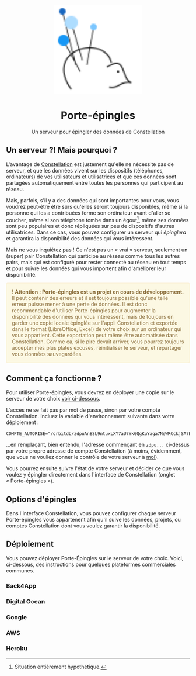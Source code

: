 <p align="center">
  <a href="https://réseau-constellation.ca" title="Constellation">
    <img src="./src/assets/logo.svg"
        alt="Logo Constellation.jl" width="244" 
    />
  </a>
</p>

<h1 align="center">Porte-épingles</h1>

<p align="center">Un serveur pour épingler des données de Constellation</p>

## Un serveur ?! Mais pourquoi ?
L'avantage de [Constellation](https://réseau-constellation.ca) est justement qu'elle ne nécessite pas de serveur, et que les données vivent sur les dispositifs (téléphones, ordinateurs) de vos utilisateurs et utilisatrices et que ces données sont partagées automatiquement entre toutes les personnes qui participent au réseau.

Mais, parfois, s'il y a des données qui sont importantes pour vous, vous voudrez peut-être être sûrs qu'elles seront toujours disponibles, même si la personne qui les a contribuées ferme son ordinateur avant d'aller se coucher, même si son téléphone tombe dans un égout[^1], même ses données sont peu populaires et donc répliquées sur peu de dispositifs d'autres utilisatrices. Dans ce cas, vous pouvez configurer un serveur qui *épinglera* et garantira la disponibilité des données qui vous intéressent.

Mais ne vous inquiétez pas ! Ce n'est pas un « vrai » serveur, seulement un (super) pair Constellation qui participe au réseau comme tous les autres pairs, mais qui est configuré pour rester connecté au réseau en tout temps et pour suivre les données qui vous importent afin d'améliorer leur disponibilité.

<div style="padding: 15px; border: 1px solid transparent; border-color: transparent; margin-bottom: 20px; border-radius: 4px; color: #8a6d3b;; background-color: #fcf8e3; border-color: #faebcc;">
<b>! Attention : Porte-épingles est un projet en cours de développement.</b> Il peut contenir des erreurs et il est toujours possible qu'une telle erreur puisse mener à une perte de données. Il est donc recommendable d'utiliser Porte-épingles pour augmenter la disponibilité des données qui vous intéressent, mais de toujours en garder une copie locale épinglée sur l'appli Constellation et exportée dans le format (LibreOffice, Excel) de votre choix sur un ordinateur qui vous appartient. Cette exportation peut même être automatisée dans Constellation. Comme ça, si le pire devait arriver, vous pourrez toujours accepter mes plus plates excuses, réinitialiser le serveur, et repartager vous données sauvegardées.
</div>

## Comment ça fonctionne ?
Pour utiliser Porte-épingles, vous devrez en déployer une copie sur le serveur de votre choix [voir ci-dessous](#déploiement). 

L'accès ne se fait pas par mot de passe, sinon par votre compte Constellation. Incluez la variable d'environnement suivante dans votre déploiement :
```
COMPTE_AUTORISÉ="/orbitdb/zdpuAnESL9ntuxLXY7aU7YkGQgKuYaga7NeWRCckjSA7EGMn3/racine"
```

...en remplaçant, bien entendu, l'adresse commençant en `zdpu...` ci-dessus par votre propre adresse de compte Constellation (à moins, évidemment, que vous ne vouliez donner le contrôle de votre serveur à [moi](https://github.com/julienmalard)).

Vous pourrez ensuite suivre l'état de votre serveur et décider ce que vous voulez y épingler directement dans l'interface de Constellation (onglet « Porte-épingles »).

## Options d'épingles
Dans l'interface Constellation, vous pouvez configurer chaque serveur Porte-épingles vous appartenent afin qu'il suive les données, projets, ou comptes Constellation dont vous voulez garantir la disponibilité.

## Déploiement
Vous pouvez déployer Porte-Épingles sur le serveur de votre choix. Voici, ci-dessous, des instructions pour quelques plateformes commerciales communes.

### Back4App

### Digital Ocean

### Google

### AWS

### Heroku


[^1]: Situation entièrement hypothétique.
